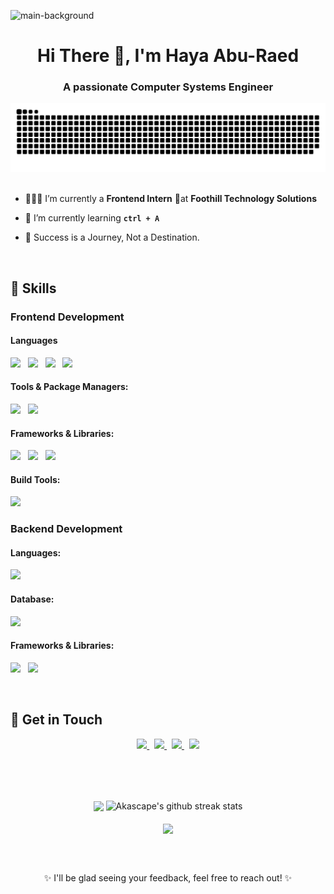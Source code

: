![main-background](https://github.com/HayaAbuRaed/HayaAbuRaed/assets/123592435/91fa949a-df8b-4d38-925a-e48f14f59a6c)

<h1 align="center">Hi There 👋, I'm Haya Abu-Raed</h1>
<h3 align="center">A passionate Computer Systems Engineer </h3>

<div align="center">
   <img alt="GitHub Snake" src="https://raw.githubusercontent.com/HayaAbuRaed/HayaAbuRaed/output/github-contribution-grid-snake.svg" />
</div>
<br/>

<!-- <img src="https://komarev.com/ghpvc/?username=HayaAbuRaed&label=Profile%20views&color=0e75b6&style=flat" alt="profile views"  /> -->

- 👩🏻‍💻 I’m currently a **Frontend Intern** 📍at **Foothill Technology Solutions**

- 🌱 I’m currently learning **``ctrl + A ``**

- 🛫 Success is a Journey, Not a Destination. 
  
<br />

## 🌟 Skills

### Frontend Development

#### Languages
<img src="https://img.shields.io/badge/HTML-red?style=flat-square&logo=html5&labelColor=%23f2f2f2&color=red" width="80" /> &nbsp; 
<img src="https://img.shields.io/badge/CSS-blue?style=flat-square&logo=css3&logoColor=%231572B6&labelColor=%23f2f2f2&color=%231572B6" width="70" /> &nbsp; 
<img src="https://img.shields.io/badge/Javascript-yellow?style=flat-square&logo=Javascript&labelColor=%23f2f2f2&color=%23F7DF1E" width="110" /> &nbsp; 
<img src="https://img.shields.io/badge/Typescript-blue?style=flat-square&logo=typescript&labelColor=%23f2f2f2&color=%23007ACC" width="110" />

#### Tools & Package Managers:
<img src="https://img.shields.io/badge/npm-red?style=flat-square&logo=npm&labelColor=%23f2f2f2&color=%20%23CB3837" width="70" /> &nbsp;
<img src="https://img.shields.io/badge/Yarn-blue?style=flat-square&logo=yarn&labelColor=%23f2f2f2&color=%232C8EBB" width="70" />

#### Frameworks & Libraries:
<img src="https://img.shields.io/badge/React-blue?style=flat-square&logo=react&labelColor=%23f2f2f2&color=%2361DAFB" width="79" /> &nbsp;
<img src="https://img.shields.io/badge/React%20Query-pink?style=flat-square&logo=react%20query&labelColor=%23f2f2f2&color=%20%23EF4B69" width="128" /> &nbsp;
<img src="https://img.shields.io/badge/MUI-blue?style=flat-square&logo=mui&labelColor=%23f2f2f2&color=%232196F3" width="68" />

#### Build Tools:
<img src="https://img.shields.io/badge/Vite-purple?style=flat-square&logo=vite&labelColor=%23f2f2f2&color=%20%23646cff" width="68" />

<br />

### Backend Development

#### Languages:
<img src="https://img.shields.io/badge/C%20Sharp-purple?style=flat-square&logo=csharp&logoColor=%23158078&labelColor=%23f2f2f2&color=%23158078" width="95" />

#### Database:
<img src="https://img.shields.io/badge/SQL-black?style=flat-square&color=%23000" width="40" />

#### Frameworks & Libraries:
<img src="https://img.shields.io/badge/ASP.NET-purple?style=flat-square&logo=.net&logoColor=%2368217A&labelColor=%23f2f2f2&color=%2368217A" width="95" /> &nbsp;
<img src="https://img.shields.io/badge/EF%20Core-black?style=flat-square&logo=ef%20core&color=%23000" width="62" />

<br />

## 📨 Get in Touch
<p align="center">
   <a href="https://www.facebook.com/profile.php?id=100007628116290">
      <img src="https://img.shields.io/badge/Facebook-blue?style=flat&logo=facebook" width="95" />
   </a> &nbsp;

   <a href="https://www.instagram.com/hayaabura3d/">
      <img src="https://img.shields.io/badge/Instagram-%23E4405F?style=flat&logo=instagram&logoColor=white" width="100" />
   </a> &nbsp;

   <a href="mailto:hayaa.aburaed@gmail.com">
      <img src="https://img.shields.io/badge/Gmail-red?style=flat&logo=gmail&logoColor=white" width="70" />
   </a> &nbsp;

   <img src="https://img.shields.io/badge/haya__aburaed-%235865F2?style=flat&logo=discord&logoColor=white" width="123" />
</p>

<br/><br/><br/>

<p align="center">
   <img align="center" width="285" src="https://github-readme-stats.vercel.app/api?username=HayaAbuRaed&show_icons=true&theme=github_dark&&hide_border=true"> 
   <img align="center" width="300" src="https://github-readme-streak-stats.herokuapp.com/?user=HayaAbuRaed&theme=github-dark&hide_border=true&date_format=M%20j%5B%2C%20Y%5D" alt="Akascape's github streak stats"> 
   <br/><br/>
   <img align="center" width="600" src="https://github-profile-summary-cards.vercel.app/api/cards/profile-details?username=HayaAbuRaed&theme=github_dark&show_icons=true&bg_color=0111111"> 
</p>

<br /> <br />

<p align="center">
	✨ I'll be glad seeing your feedback, feel free to reach out! ✨
</p>
